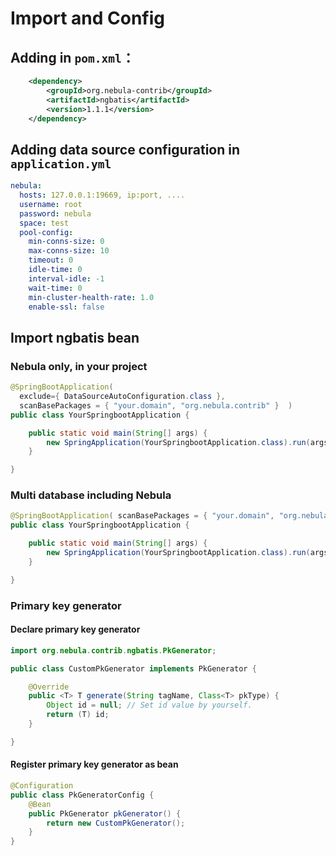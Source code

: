 # Import and Config

## Adding in `pom.xml`：
```xml
    <dependency>
        <groupId>org.nebula-contrib</groupId>
        <artifactId>ngbatis</artifactId>
        <version>1.1.1</version>
    </dependency>
```

## Adding  data source configuration in `application.yml`
```yml
nebula:
  hosts: 127.0.0.1:19669, ip:port, ....
  username: root
  password: nebula
  space: test
  pool-config:
    min-conns-size: 0
    max-conns-size: 10
    timeout: 0
    idle-time: 0
    interval-idle: -1
    wait-time: 0
    min-cluster-health-rate: 1.0
    enable-ssl: false
```

## Import ngbatis bean
### Nebula only, in your project
```java
@SpringBootApplication(
  exclude={ DataSourceAutoConfiguration.class }, 
  scanBasePackages = { "your.domain", "org.nebula.contrib" }  )
public class YourSpringbootApplication {

	public static void main(String[] args) {
		new SpringApplication(YourSpringbootApplication.class).run(args);
	}

}
```
### Multi database including Nebula
```java
@SpringBootApplication( scanBasePackages = { "your.domain", "org.nebula.contrib" } )
public class YourSpringbootApplication {

	public static void main(String[] args) {
		new SpringApplication(YourSpringbootApplication.class).run(args);
	}

}
```

### Primary key generator

#### Declare primary key generator
```java
import org.nebula.contrib.ngbatis.PkGenerator;

public class CustomPkGenerator implements PkGenerator {

    @Override
    public <T> T generate(String tagName, Class<T> pkType) {
        Object id = null; // Set id value by yourself.
        return (T) id;
    }

}
```

#### Register primary key generator as bean
```java
@Configuration
public class PkGeneratorConfig {
    @Bean
    public PkGenerator pkGenerator() {
        return new CustomPkGenerator();
    }
}
```
